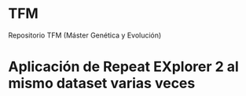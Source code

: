 # TFM
Repositorio TFM (Máster Genética y Evolución)
# Aplicación de Repeat EXplorer 2 al mismo dataset varias veces
